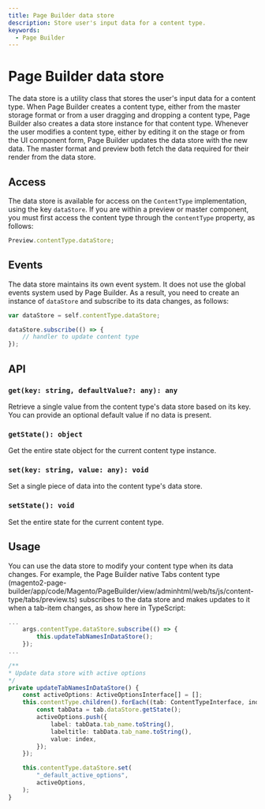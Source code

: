 ```yaml
---
title: Page Builder data store
description: Store user's input data for a content type.
keywords:
  - Page Builder
---
```


# Page Builder data store

The data store is a utility class that stores the user's input data for a content type. When Page Builder creates a content type, either from the master storage format or from a user dragging and dropping a content type, Page Builder also creates a data store instance for that content type. Whenever the user modifies a content type, either by editing it on the stage or from the UI component form, Page Builder updates the data store with the new data. The master format and preview both fetch the data required for their render from the data store.

## Access

The data store is available for access on the `ContentType` implementation, using the key `dataStore`. If you are within a preview or master component, you must first access the content type through the `contentType` property, as follows:

```js
Preview.contentType.dataStore;
```

## Events

The data store maintains its own event system. It does not use the global events system used by Page Builder. As a result, you need to create an instance of `dataStore` and subscribe to its data changes, as follows:

```js
var dataStore = self.contentType.dataStore;

dataStore.subscribe(() => {
    // handler to update content type
});
```

## API

### `get(key: string, defaultValue?: any): any`

Retrieve a single value from the content type's data store based on its key. You can provide an optional default value if no data is present.

### `getState(): object`

Get the entire state object for the current content type instance.

### `set(key: string, value: any): void`

Set a single piece of data into the content type's data store.

### `setState(): void`

Set the entire state for the current content type.

## Usage

You can use the data store to modify your content type when its data changes. For example, the Page Builder native Tabs content type (magento2-page-builder/app/code/Magento/PageBuilder/view/adminhtml/web/ts/js/content-type/tabs/preview.ts) subscribes to the data store and makes updates to it when a tab-item changes, as show here in TypeScript:

```typescript
...
    args.contentType.dataStore.subscribe(() => {
        this.updateTabNamesInDataStore();
    });
...

/**
* Update data store with active options
*/
private updateTabNamesInDataStore() {
    const activeOptions: ActiveOptionsInterface[] = [];
    this.contentType.children().forEach((tab: ContentTypeInterface, index: number) => {
        const tabData = tab.dataStore.getState();
        activeOptions.push({
            label: tabData.tab_name.toString(),
            labeltitle: tabData.tab_name.toString(),
            value: index,
        });
    });

    this.contentType.dataStore.set(
        "_default_active_options",
        activeOptions,
    );
}
```
